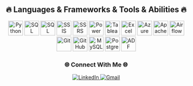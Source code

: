 <h2 align="center">🔥 Languages & Frameworks & Tools & Abilities 🔥</h2>

<p align="center">
  <!-- Data Languages -->
  <img src="https://skillicons.dev/icons?i=python" height="40" alt="Python" />
  <img src="https://skillicons.dev/icons?i=sql" height="40" alt="SQL" />
  <img src="https://upload.wikimedia.org/wikipedia/commons/8/87/Sql_data_base_with_logo.png" height="40" alt="SQL Server" />
  <img src="https://upload.wikimedia.org/wikipedia/commons/8/87/SSIS_logo.png" height="40" alt="SSIS" />
  <img src="https://upload.wikimedia.org/wikipedia/commons/f/f1/SSRS_logo.png" height="40" alt="SSRS" />
  
  <!-- Visualization Tools -->
  <img src="https://upload.wikimedia.org/wikipedia/commons/c/cf/New_Power_BI_Logo.svg" height="40" alt="Power BI" />
  <img src="https://cdn.worldvectorlogo.com/logos/tableau-software.svg" height="40" alt="Tableau" />
  <img src="https://cdn-icons-png.flaticon.com/512/888/888846.png" height="40" alt="Excel" />
  
  <!-- Data Engineering Tools -->
  <img src="https://skillicons.dev/icons?i=azure" height="40" alt="Azure" />
  <img src="https://upload.wikimedia.org/wikipedia/commons/f/f0/Apache_Spark_logo.svg" height="40" alt="Apache Spark" />
  <img src="https://upload.wikimedia.org/wikipedia/commons/d/de/AirflowLogo.png" height="40" alt="Airflow" />
  <img src="https://skillicons.dev/icons?i=git" height="40" alt="Git" />
  <img src="https://skillicons.dev/icons?i=github" height="40" alt="GitHub" />
  
  <!-- Databases -->
  <img src="https://skillicons.dev/icons?i=mysql" height="40" alt="MySQL" />
  <img src="https://skillicons.dev/icons?i=postgres" height="40" alt="PostgreSQL" />
  <img src="https://upload.wikimedia.org/wikipedia/commons/f/f1/Microsoft_Azure_Data_Factory_logo.svg" height="40" alt="ADF" />
</p>

<!-- Social links -->
<h3 align="center">🌐 Connect With Me 🌐</h3>
<p align="center">
  <a href="https://linkedin.com/in/mohamed-asem-649640300" target="_blank">
    <img src="https://img.shields.io/badge/LinkedIn-%230A66C2.svg?&style=for-the-badge&logo=linkedin&logoColor=white" alt="LinkedIn"/>
  </a>
  <a href="mailto:zydan8362@gmail.com">
    <img src="https://img.shields.io/badge/Gmail-D14836?&style=for-the-badge&logo=gmail&logoColor=white" alt="Gmail"/>
  </a>
</p>
